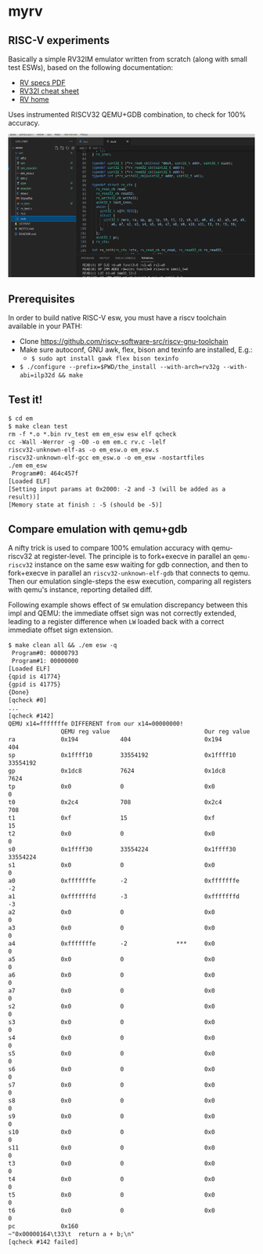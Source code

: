 # myrv

## RISC-V experiments
Basically a simple RV32IM emulator written from scratch (along with small test ESWs), based on the following documentation:
- [RV specs PDF](https://github.com/riscv/riscv-isa-manual/releases/download/Ratified-IMAFDQC/riscv-spec-20191213.pdf)
- [RV32I cheat sheet](https://metalcode.eu/2019-12-06-rv32i.html)
- [RV home](https://riscv.org/technical/specifications/)

Uses instrumented RISCV32 QEMU+GDB combination, to check for 100% accuracy.

![myrv screenshot](myrv.png)

## Prerequisites
In order to build native RISC-V esw, you must have a riscv toolchain available in your PATH:
- Clone https://github.com/riscv-software-src/riscv-gnu-toolchain
- Make sure autoconf, GNU awk, flex, bison and texinfo are installed, E.g.:
  - `$ sudo apt install gawk flex bison texinfo`
- `$ ./configure --prefix=$PWD/the_install --with-arch=rv32g --with-abi=ilp32d && make`

## Test it!
```
$ cd em
$ make clean test
rm -f *.o *.bin rv_test em em_esw esw elf qcheck
cc -Wall -Werror -g -O0 -o em em.c rv.c -lelf
riscv32-unknown-elf-as -o em_esw.o em_esw.s
riscv32-unknown-elf-gcc em_esw.o -o em_esw -nostartfiles
./em em_esw 
 Program#0: 464c457f
[Loaded ELF]
[Setting input params at 0x2000: -2 and -3 (will be added as a result))]
[Memory state at finish : -5 (should be -5)]
```
## Compare emulation with qemu+gdb
A nifty trick is used to compare 100% emulation accuracy with qemu-riscv32 at register-level.
The principle is to fork+execve in parallel an `qemu-riscv32` instance on the same esw waiting for gdb connection,
and then to fork+execve in parallel an `riscv32-unknown-elf-gdb` that connects to qemu.
Then our emulation single-steps the esw execution, comparing all registers with qemu's instance, reporting detailed diff.

Following example shows effect of `SW` emulation discrepancy between this impl and QEMU: the immediate offset sign was not correctly extended, leading to a register difference when `LW` loaded back with a correct immediate offset sign extension.
```
$ make clean all && ./em esw -q
 Program#0: 00000793
 Program#1: 00000000
[Loaded ELF]
{qpid is 41774}
{gpid is 41775}
{Done}
[qcheck #0]
...
[qcheck #142]
QEMU x14=fffffffe DIFFERENT from our x14=00000000!
               QEMU reg value                           Our reg value  
ra             0x194            404                     0x194           404     
sp             0x1ffff10        33554192                0x1ffff10       33554192
gp             0x1dc8           7624                    0x1dc8          7624    
tp             0x0              0                       0x0             0       
t0             0x2c4            708                     0x2c4           708     
t1             0xf              15                      0xf             15      
t2             0x0              0                       0x0             0       
s0             0x1ffff30        33554224                0x1ffff30       33554224
s1             0x0              0                       0x0             0       
a0             0xfffffffe       -2                      0xfffffffe      -2      
a1             0xfffffffd       -3                      0xfffffffd      -3      
a2             0x0              0                       0x0             0       
a3             0x0              0                       0x0             0       
a4             0xfffffffe       -2              ***     0x0             0       
a5             0x0              0                       0x0             0       
a6             0x0              0                       0x0             0       
a7             0x0              0                       0x0             0       
s2             0x0              0                       0x0             0       
s3             0x0              0                       0x0             0       
s4             0x0              0                       0x0             0       
s5             0x0              0                       0x0             0       
s6             0x0              0                       0x0             0       
s7             0x0              0                       0x0             0       
s8             0x0              0                       0x0             0       
s9             0x0              0                       0x0             0       
s10            0x0              0                       0x0             0       
s11            0x0              0                       0x0             0       
t3             0x0              0                       0x0             0       
t4             0x0              0                       0x0             0       
t5             0x0              0                       0x0             0       
t6             0x0              0                       0x0             0       
pc             0x160     
~"0x00000164\t33\t  return a + b;\n"
[qcheck #142 failed]
```
